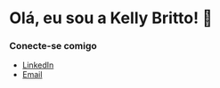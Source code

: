 # Olá, eu sou a Kelly Britto! 👋

### Conecte-se comigo

- [LinkedIn](https://www.linkedin.com/in/anakellypmbritto)  
- [Email](mailto:akpbritto9@email.com)  
